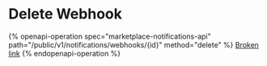# Delete Webhook

{% openapi-operation spec="marketplace-notifications-api" path="/public/v1/notifications/webhooks/{id}" method="delete" %}
[Broken link](broken-reference)
{% endopenapi-operation %}

